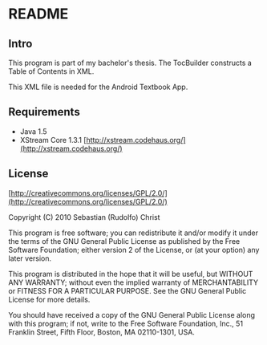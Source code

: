 # README #

## Intro ##

This program is part of my bachelor's thesis. The TocBuilder constructs a Table of Contents in XML.

This XML file is needed for the Android Textbook App.

## Requirements ##

- Java 1.5  
- XStream Core 1.3.1 [http://xstream.codehaus.org/](http://xstream.codehaus.org/)

## License ##

[http://creativecommons.org/licenses/GPL/2.0/](http://creativecommons.org/licenses/GPL/2.0/)

Copyright (C) 2010  Sebastian (Rudolfo) Christ

This program is free software; you can redistribute it and/or
modify it under the terms of the GNU General Public License
as published by the Free Software Foundation; either version 2
of the License, or (at your option) any later version.

This program is distributed in the hope that it will be useful,
but WITHOUT ANY WARRANTY; without even the implied warranty of
MERCHANTABILITY or FITNESS FOR A PARTICULAR PURPOSE.  See the
GNU General Public License for more details.

You should have received a copy of the GNU General Public License
along with this program; if not, write to the Free Software
Foundation, Inc., 51 Franklin Street, Fifth Floor, Boston, MA  02110-1301, USA.
